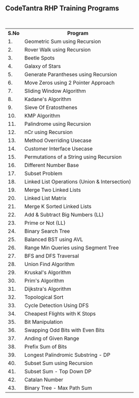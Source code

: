 <h2>CodeTantra RHP Training Programs</h2>
<br>
<table>
  <tr>
    <th>S.No</th>
    <th>Program</th>
  </tr>    
  <tr>
    <td>1.</td>
    <td>Geometric Sum using Recursion</td>
  </tr>
  <tr>
    <td>2.</td>
    <td>Rover Walk using Recursion</td>
  </tr>
 <tr>
    <td>3.</td>
    <td>Beetle Spots</td>
  </tr>
 <tr>
    <td>4.</td>
    <td>Galaxy of Stars</td>
  </tr>
 <tr>
    <td>5.</td>
    <td>Generate Parantheses using Recursion</td>
  </tr>
 <td>6.</td>
    <td>Move Zeros using 2 Pointer Approach</td>
  </tr>
 </tr>
 <td>7.</td>
    <td>Sliding Window Algorithm</td>
  </tr>
 <td>8.</td>
    <td>Kadane's Algorithm</td>
  </tr>
 <td>9.</td>
    <td>Sieve Of Eratosthenes</td>
  </tr>
 <td>10.</td>
    <td>KMP Algorithm</td>
  </tr>
 <td>11.</td>
    <td>Palindrome using Recursion</td>
  </tr>
 <td>12.</td>
    <td>nCr using Recursion</td>
  </tr>
 <td>13.</td>
    <td>Method Overriding Usecase</td>
  </tr>
 <td>14.</td>
    <td>Customer Interface Usecase</td>
  </tr>
 <td>15.</td>
    <td>Permutations of a String using Recursion</td>
  </tr>
 <td>16.</td>
    <td>Different Number Base</td>
  </tr>
 <td>17.</td>
    <td>Subset Problem</td>
  </tr>
    <td>18.</td>
    <td>Linked List Operations (Union & Intersection)</td>
  </tr>
</tr>
 <td>19.</td>
    <td>Merge Two Linked Lists</td>
  </tr>
</tr>
 <td>20.</td>
    <td>Linked List Matrix</td>
  </tr>
    <td>21.</td>
    <td>Merge K Sorted Linked Lists</td>
  </tr>
       <td>22.</td>
    <td>Add & Subtract Big Numbers (LL)</td>
  </tr>
       </tr>
       <td>23.</td>
    <td>Prime or Not (LL)</td>
  </tr>
  </tr>
       </tr>
       <td>24.</td>
    <td>Binary Search Tree</td>
  </tr>
  </tr>
       </tr>
       <td>25.</td>
    <td>Balanced BST using AVL</td>
  </tr>
  </tr>
       </tr>
       <td>26.</td>
    <td>Range Min Queries using Segment Tree</td>
  </tr>
  </tr>
       </tr>
       <td>27.</td>
    <td>BFS and DFS Traversal</td>
  </tr>
  </tr>
       </tr>
       <td>28.</td>
    <td>Union Find Algorithm</td>
  </tr>
  </tr>
       </tr>
       <td>29.</td>
    <td>Kruskal's Algorithm</td>
  </tr>
  </tr>
       </tr>
       <td>30.</td>
    <td>Prim's Algorithm</td>
  </tr>
  </tr>
       </tr>
       <td>31.</td>
    <td>Dijkstra's Algorithm</td>
  </tr>
  </tr>
       </tr>
       <td>32.</td>
    <td>Topological Sort</td>
  </tr>
  </tr>
       </tr>
       <td>33.</td>
    <td>Cycle Detection Using DFS</td>
  </tr>
  </tr>
       </tr>
       <td>34.</td>
    <td>Cheapest Flights with K Stops</td>
  </tr>
  </tr>
       </tr>
       <td>35.</td>
    <td>Bit Manipulation</td>
  </tr>
  </tr>
       </tr>
       <td>36.</td>
    <td>Swapping Odd Bits with Even Bits</td>
  </tr>
  </tr>
       </tr>
       <td>37.</td>
    <td>Anding of Given Range</td>
  </tr>
  </tr>
       </tr>
       <td>38.</td>
    <td>Prefix Sum of Bits</td>
  </tr>
  </tr>
       </tr>
       <td>39.</td>
    <td>Longest Palindromic Substring - DP</td>
  </tr>
  </tr>
       </tr>
       <td>40.</td>
    <td>Subset Sum using Recursion</td>
  </tr>
  </tr>
       </tr>
       <td>41.</td>
    <td>Subset Sum - Top Down DP</td>
  </tr>
  </tr>
       </tr>
       <td>42.</td>
    <td>Catalan Number</td>
  </tr>
  </tr>
       </tr>
       <td>43.</td>
    <td>Binary Tree - Max Path Sum</td>
  </tr>
</table>
